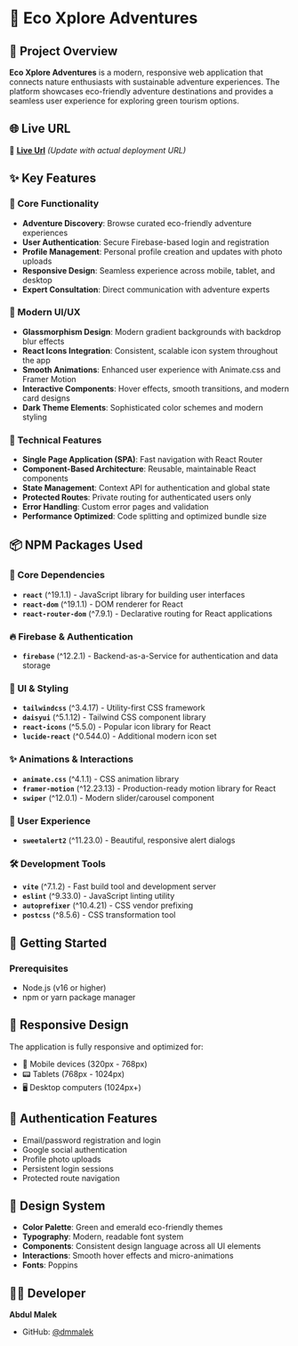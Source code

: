 # 🌿 Eco Xplore Adventures

## 📖 Project Overview

**Eco Xplore Adventures** is a modern, responsive web application that connects nature enthusiasts with sustainable adventure experiences. The platform showcases eco-friendly adventure destinations and provides a seamless user experience for exploring green tourism options.

## 🌐 Live URL

🔗 **[Live Url](https://eco-xplore-adventures.netlify.app/)** _(Update with actual deployment URL)_

## ✨ Key Features

### 🎯 Core Functionality

- **Adventure Discovery**: Browse curated eco-friendly adventure experiences
- **User Authentication**: Secure Firebase-based login and registration
- **Profile Management**: Personal profile creation and updates with photo uploads
- **Responsive Design**: Seamless experience across mobile, tablet, and desktop
- **Expert Consultation**: Direct communication with adventure experts

### 🎨 Modern UI/UX

- **Glassmorphism Design**: Modern gradient backgrounds with backdrop blur effects
- **React Icons Integration**: Consistent, scalable icon system throughout the app
- **Smooth Animations**: Enhanced user experience with Animate.css and Framer Motion
- **Interactive Components**: Hover effects, smooth transitions, and modern card designs
- **Dark Theme Elements**: Sophisticated color schemes and modern styling

### 🔧 Technical Features

- **Single Page Application (SPA)**: Fast navigation with React Router
- **Component-Based Architecture**: Reusable, maintainable React components
- **State Management**: Context API for authentication and global state
- **Protected Routes**: Private routing for authenticated users only
- **Error Handling**: Custom error pages and validation
- **Performance Optimized**: Code splitting and optimized bundle size

## 📦 NPM Packages Used

### 🚀 Core Dependencies

- **`react`** (^19.1.1) - JavaScript library for building user interfaces
- **`react-dom`** (^19.1.1) - DOM renderer for React
- **`react-router-dom`** (^7.9.1) - Declarative routing for React applications

### 🔥 Firebase & Authentication

- **`firebase`** (^12.2.1) - Backend-as-a-Service for authentication and data storage

### 🎨 UI & Styling

- **`tailwindcss`** (^3.4.17) - Utility-first CSS framework
- **`daisyui`** (^5.1.12) - Tailwind CSS component library
- **`react-icons`** (^5.5.0) - Popular icon library for React
- **`lucide-react`** (^0.544.0) - Additional modern icon set

### ✨ Animations & Interactions

- **`animate.css`** (^4.1.1) - CSS animation library
- **`framer-motion`** (^12.23.13) - Production-ready motion library for React
- **`swiper`** (^12.0.1) - Modern slider/carousel component

### 🎯 User Experience

- **`sweetalert2`** (^11.23.0) - Beautiful, responsive alert dialogs

### 🛠️ Development Tools

- **`vite`** (^7.1.2) - Fast build tool and development server
- **`eslint`** (^9.33.0) - JavaScript linting utility
- **`autoprefixer`** (^10.4.21) - CSS vendor prefixing
- **`postcss`** (^8.5.6) - CSS transformation tool

## 🚀 Getting Started

### Prerequisites

- Node.js (v16 or higher)
- npm or yarn package manager

## 📱 Responsive Design

The application is fully responsive and optimized for:

- 📱 Mobile devices (320px - 768px)
- 📟 Tablets (768px - 1024px)
- 🖥️ Desktop computers (1024px+)

## 🔐 Authentication Features

- Email/password registration and login
- Google social authentication
- Profile photo uploads
- Persistent login sessions
- Protected route navigation

## 🎨 Design System

- **Color Palette**: Green and emerald eco-friendly themes
- **Typography**: Modern, readable font system
- **Components**: Consistent design language across all UI elements
- **Interactions**: Smooth hover effects and micro-animations
- **Fonts**: Poppins

## 👨‍💻 Developer

**Abdul Malek**

- GitHub: [@dmmalek](https://github.com/dmmalek/eco-xplore-adventures.git)
